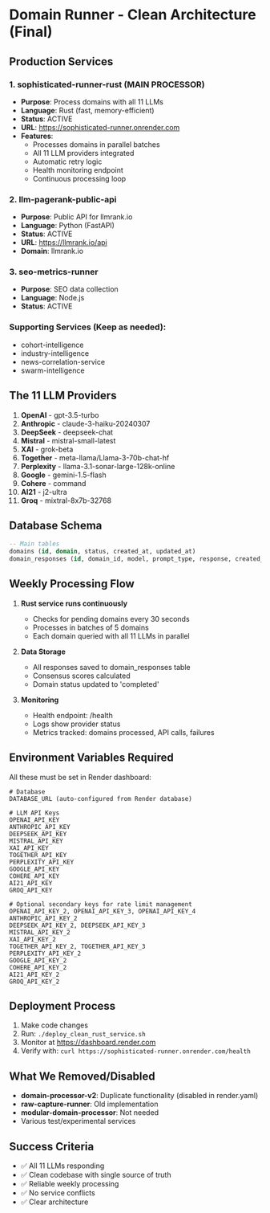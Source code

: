 # Domain Runner - Clean Architecture (Final)

## Production Services

### 1. sophisticated-runner-rust (MAIN PROCESSOR)
- **Purpose**: Process domains with all 11 LLMs
- **Language**: Rust (fast, memory-efficient)
- **Status**: ACTIVE
- **URL**: https://sophisticated-runner.onrender.com
- **Features**:
  - Processes domains in parallel batches
  - All 11 LLM providers integrated
  - Automatic retry logic
  - Health monitoring endpoint
  - Continuous processing loop

### 2. llm-pagerank-public-api
- **Purpose**: Public API for llmrank.io
- **Language**: Python (FastAPI)
- **Status**: ACTIVE
- **URL**: https://llmrank.io/api
- **Domain**: llmrank.io

### 3. seo-metrics-runner
- **Purpose**: SEO data collection
- **Language**: Node.js
- **Status**: ACTIVE

### Supporting Services (Keep as needed):
- cohort-intelligence
- industry-intelligence
- news-correlation-service
- swarm-intelligence

## The 11 LLM Providers

1. **OpenAI** - gpt-3.5-turbo
2. **Anthropic** - claude-3-haiku-20240307
3. **DeepSeek** - deepseek-chat
4. **Mistral** - mistral-small-latest
5. **XAI** - grok-beta
6. **Together** - meta-llama/Llama-3-70b-chat-hf
7. **Perplexity** - llama-3.1-sonar-large-128k-online
8. **Google** - gemini-1.5-flash
9. **Cohere** - command
10. **AI21** - j2-ultra
11. **Groq** - mixtral-8x7b-32768

## Database Schema

```sql
-- Main tables
domains (id, domain, status, created_at, updated_at)
domain_responses (id, domain_id, model, prompt_type, response, created_at)
```

## Weekly Processing Flow

1. **Rust service runs continuously**
   - Checks for pending domains every 30 seconds
   - Processes in batches of 5 domains
   - Each domain queried with all 11 LLMs in parallel

2. **Data Storage**
   - All responses saved to domain_responses table
   - Consensus scores calculated
   - Domain status updated to 'completed'

3. **Monitoring**
   - Health endpoint: /health
   - Logs show provider status
   - Metrics tracked: domains processed, API calls, failures

## Environment Variables Required

All these must be set in Render dashboard:

```
# Database
DATABASE_URL (auto-configured from Render database)

# LLM API Keys
OPENAI_API_KEY
ANTHROPIC_API_KEY
DEEPSEEK_API_KEY
MISTRAL_API_KEY
XAI_API_KEY
TOGETHER_API_KEY
PERPLEXITY_API_KEY
GOOGLE_API_KEY
COHERE_API_KEY
AI21_API_KEY
GROQ_API_KEY

# Optional secondary keys for rate limit management
OPENAI_API_KEY_2, OPENAI_API_KEY_3, OPENAI_API_KEY_4
ANTHROPIC_API_KEY_2
DEEPSEEK_API_KEY_2, DEEPSEEK_API_KEY_3
MISTRAL_API_KEY_2
XAI_API_KEY_2
TOGETHER_API_KEY_2, TOGETHER_API_KEY_3
PERPLEXITY_API_KEY_2
GOOGLE_API_KEY_2
COHERE_API_KEY_2
AI21_API_KEY_2
GROQ_API_KEY_2
```

## Deployment Process

1. Make code changes
2. Run: `./deploy_clean_rust_service.sh`
3. Monitor at https://dashboard.render.com
4. Verify with: `curl https://sophisticated-runner.onrender.com/health`

## What We Removed/Disabled

- **domain-processor-v2**: Duplicate functionality (disabled in render.yaml)
- **raw-capture-runner**: Old implementation
- **modular-domain-processor**: Not needed
- Various test/experimental services

## Success Criteria

- ✅ All 11 LLMs responding
- ✅ Clean codebase with single source of truth
- ✅ Reliable weekly processing
- ✅ No service conflicts
- ✅ Clear architecture